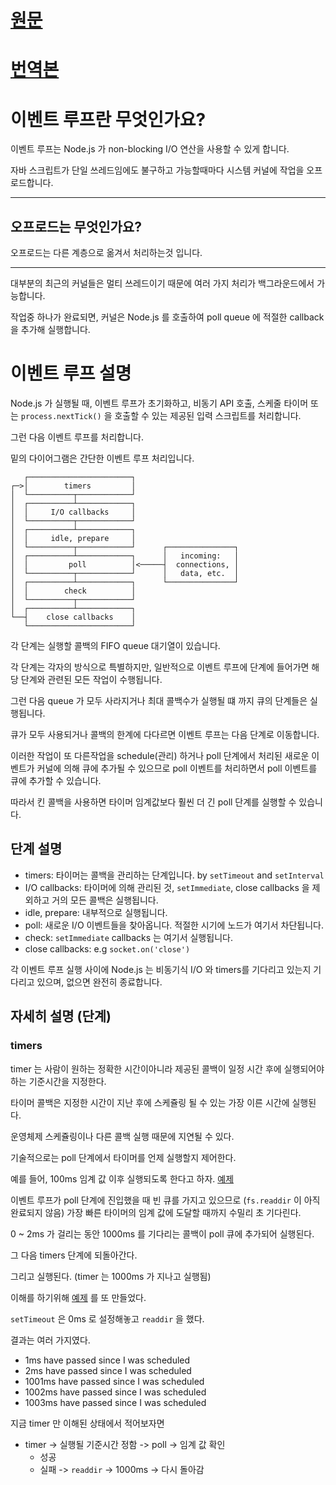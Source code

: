 # [원문](https://nodejs.org/en/docs/guides/event-loop-timers-and-nexttick/)
# [번역본](https://nodejs.org/ko/docs/guides/event-loop-timers-and-nexttick/)
# 이벤트 루프란 무엇인가요?
이벤트 루프는 Node.js 가 non-blocking I/O 연산을 사용할 수 있게 합니다.

자바 스크립트가 단일 쓰레드임에도 불구하고 가능할때마다 시스템 커널에 작업을 오프로드합니다.

---
## 오프로드는 무엇인가요?
오프로드는 다른 계층으로 옮겨서 처리하는것 입니다.

---
대부분의 최근의 커널들은 멀티 쓰레드이기 때문에 여러 가지 처리가 백그라운드에서 가능합니다.

작업중 하나가 완료되면, 커널은 Node.js 를 호출하여 poll queue 에 적절한 callback 을 추가해 실행합니다.
# 이벤트 루프 설명
Node.js 가 실행될 때, 이벤트 루프가 초기화하고, 비동기 API 호출, 스케줄 타이머 또는 `process.nextTick()` 을 호출할 수 있는 제공된 입력 스크립트를 처리합니다.

그런 다음 이벤트 루프를 처리합니다.

밑의 다이어그램은 간단한 이벤트 루프 처리입니다.
```
   ┌───────────────────────┐
┌─>│        timers         │
│  └──────────┬────────────┘
│  ┌──────────┴────────────┐
│  │     I/O callbacks     │
│  └──────────┬────────────┘
│  ┌──────────┴────────────┐
│  │     idle, prepare     │
│  └──────────┬────────────┘      ┌───────────────┐
│  ┌──────────┴────────────┐      │   incoming:   │
│  │         poll          │<─────┤  connections, │
│  └──────────┬────────────┘      │   data, etc.  │
│  ┌──────────┴────────────┐      └───────────────┘
│  │        check          │
│  └──────────┬────────────┘
│  ┌──────────┴────────────┐
└──┤    close callbacks    │
   └───────────────────────┘
```
각 단계는 실행할 콜백의 FIFO queue 대기열이 있습니다.

각 단계는 각자의 방식으로 특별하지만, 일반적으로 이벤트 루프에 단계에 들어가면 해당 단계와 관련된 모든 작업이 수행됩니다.

그런 다음 queue 가 모두 사라지거나 최대 콜백수가 실행될 떄 까지 큐의 단계들은 실행됩니다.

큐가 모두 사용되거나 콜백의 한계에 다다르면 이벤트 루프는 다음 단계로 이동합니다.

이러한 작업이 또 다른작업을 schedule(관리) 하거나 poll 단계에서 처리된 새로운 이벤트가 커널에 의해 큐에 추가될 수 있으므로 poll 이벤트를 처리하면서 poll 이벤트를 큐에 추가할 수 있습니다.

따라서 킨 콜백을 사용하면 타이머 임계값보다 훨씬 더 긴 poll 단계를 실행할 수 있습니다.
## 단계 설명
* timers: 타이머는 콜백을 관리하는 단계입니다. by `setTimeout` and `setInterval`
* I/O callbacks: 타이머에 의해 관리된 것, `setImmediate`, close callbacks 을 제외하고 거의 모든 콜백은 실행됩니다.
* idle, prepare: 내부적으로 실행됩니다.
* poll: 새로운 I/O 이벤트들을 찾아옵니다. 적절한 시기에 노드가 여기서 차단됩니다.
* check: `setImmediate` callbacks 는 여기서 실행됩니다.
* close callbacks: e.g `socket.on('close')`

각 이벤트 루프 실행 사이에 Node.js 는 비동기식 I/O 와 timers를 기다리고 있는지 기다리고 있으며, 없으면 완전히 종료합니다.
## 자세히 설명 (단계)
### timers
timer 는 사람이 원하는 정확한 시간이아니라 제공된 콜백이 일정 시간 후에 실행되어야 하는 기준시간을 지정한다.

타이머 콜백은 지정한 시간이 지난 후에 스케쥴링 될 수 있는 가장 이른 시간에 실행된다.

운영체제 스케쥴링이나 다른 콜백 실행 때문에 지연될 수 있다.

기술적으로는 poll 단계에서 타이머를 언제 실행할지 제어한다.

예를 들어, 100ms 임계 값 이후 실행되도록 한다고 하자. [예제](timer.js)

이벤트 루프가 poll 단계에 진입했을 때 빈 큐를 가지고 있으므로 (`fs.readdir` 이 아직 완료되지 않음) 가장 빠른 타이머의 임계 값에 도달할 때까지 수밀리 초 기다린다.

0 ~ 2ms 가 걸리는 동안 1000ms 를 기다리는 콜백이 poll 큐에 추가되어 실행된다.

그 다음 timers 단계에 되돌아간다.

그리고 실행된다. (timer 는 1000ms 가 지나고 실행됨)

이해를 하기위해 [예제](timer2.js) 를 또 만들었다.

`setTimeout` 은 0ms 로 설정해놓고 `readdir` 을 했다.

결과는 여러 가지였다.
* 1ms have passed since I was scheduled
* 2ms have passed since I was scheduled
* 1001ms have passed since I was scheduled
* 1002ms have passed since I was scheduled
* 1003ms have passed since I was scheduled

지금 timer 만 이해된 상태에서 적어보자면

* timer -> 실행될 기준시간 정함 -> poll -> 임계 값 확인
    * 성공
    * 실패 -> `readdir` -> 1000ms -> 다시 돌아감

